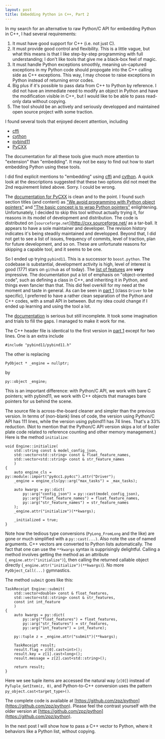```yaml
---
layout: post
title: Embedding Python in C++, Part 2
---
```


In my search for an alternative to raw Python/C API for embedding Python in C++, I had several requirements:

1. It must have good support for C++ (i.e. not just C).
2. It must provide good control and flexibility. This is a little vague, but what this means is that I like step-by-step programming with full understanding; I don't like tools that give me a black-box feel of magic.
3. It must handle Python exceptions smoothly, meaning un-captured exceptions in my Python code should propogate into the C++ calling side as C++ exceptions. This way, I may choose to raise exceptions in Python instead of returning error codes.
4. Big plus if it's possible to pass data from C++ to Python by reference. I did not have an immediate need to modify an object in Python and have the modification visible in C++, but I would like to be able to pass read-only data without copying.
5. The tool should be an actively and seriously developped and maintained open source project with some traction.

I found several tools that enjoyed decent attention, including

- [cffi](http://cffi.readthedocs.io/en/latest/)
- [cython](cython.org)
- [pybind11](https://github.com/pybind/pybind11)
- [PyCXX](cxx.sourceforge.net)

The documentation for all these tools give much more attention to "extension" than "embedding". It may not be easy to find out how to start embedding Python using these tools.

I did find explicit mentions to "embedding" using [cffi](http://cffi.readthedocs.io/en/latest/embedding.html) and [cython](https://github.com/cython/cython/wiki/EmbeddingCython). A quick look at the descriptions suggested that these two options did not meet the 2nd requirement listed above. Sorry. I could be wrong.

The [documentation for PyCXX](http://cxx.sourceforge.net/PyCXX-Python3.html) is clean and to the point. I found such section titles (and content) as ["We avoid programming with Python object pointers"](http://cxx.sourceforge.net/PyCXX-Python3.html#h2_no_pointers) and ["The basic concept is to wrap Python pointers"](http://cxx.sourceforge.net/PyCXX-Python3.html#h2_basic_concepts) enlightening. Unfortunately, I decided to skip this tool without actually trying it, for reasons in its model of development and distribution. The code is distributed on [`sourceforge.net`](http://cxx.sourceforge.net/ as a tar-ball. It appears to have a sole maintainer and developer. The revision history indicates it's being steadily maintained and developped. Beyond that, I did not get to see a list of issues, frequency of commits, level of traction, plan for future development, and so on. These are unfortunate reasons for skipping a capable tool, and it seems to be one.

So I ended up trying `pybind11`. This is a successor to `boost.python`. The codebase is substantial, development activity is high, level of interest is good (1771 stars on `github` as of today). The [list of features](https://github.com/pybind/pybind11) are **very** impressive. The documentation put a lot of emphasis on "object-oriented code", such as defining a class in C++, and inheriting it in Python, and things even fancier than that. This did feel overkill for my need at the moment and taste in general. As can be seen in [part 1](http://zpz.github.io/embedding-python-in-cpp-1/) (class `Driver` to be specific), I preferred to have a rather clean separation of the Python and C++ codes, with a small API in between. But my idea could change if I ended up learning and using the tool a lot.

The [documentation](http://pybind11.readthedocs.io/en/master/) is serious but still incomplete. It took some imagination and trials to fill the gaps. I managed to make it work for me.

The C++ header file is identical to the first version in [part 1](http://zpz.github.io/embedding-python-in-cpp-1/) except for two lines. One is an extra include

```
#include "pybind11/pybind11.h"
```

The other is replacing

```
PyObject * _engine = nullptr;
```

by

```
py::object _engine;
```

This is an important difference: with Python/C API, we work with bare C pointers; with pybind11, we work with C++ objects that manages bare pointers for us behind the scene.

The source file is across-the-board cleaner and simpler than the previous version. In terms of (non-blank) lines of code, the version using Python/C API has 111 lines, while the version using pybind11 has 74 lines. That's a 33% reduction. (Not to mention that the Python/C API version skips a lot of boiler plate code related to reference counting and other memory management.) Here is the method `initialize`:

```
void Engine::initialize(
    std::string const & model_config_json,
    std::vector<std::string> const & float_feature_names,
    std::vector<std::string> const & str_feature_names
    )
{
    auto engine_cls = py::module::import("py4cc1.py4cc").attr("Driver");
    _engine = engine_cls(py::arg("max_tasks") = _max_tasks);

    auto kwargs = py::dict(
        py::arg("config_json") = py::cast(model_config_json),
        py::arg("float_feature_names") = float_feature_names,
        py::arg("str_feature_names") = str_feature_names
    );
    _engine.attr("initialize")(**kwargs);

    _initialized = true;
}
```

Note how the tedious type conversions (`PyLong_FromLong` and the like) are gone or much simplified with a `py::cast(...)`. Also note the use of named arguments. C++ vectors are converted to Python lists automatically. The fact that one can use the `**kwargs` syntax is supprisingly delightful. Calling a method involves getting the method as an attribute (`_engine.attr("initialize")`), then calling the returned callable object directly (`_engine.attr("initialize")(**kwargs)`). No more `PyObject_Call(...)` gymnastics.

The method `submit` goes like this:

```
TaskReceipt Engine::submit(
    std::vector<double> const & float_features,
    std::vector<std::string> const & str_features,
    const int int_feature
    )
{
    auto kwargs = py::dict(
        py::arg("float_features") = float_features,
        py::arg("str_features") = str_features,
        py::arg("int_feature") = int_feature);

    py::tuple z = _engine.attr("submit")(**kwargs);

    TaskReceipt result;
    result.flag = z[0].cast<int>();
    result.key = z[1].cast<long>();
    result.message = z[2].cast<std::string>();

    return result;
}
```

Here we see tuple items are accessed the natural way (`z[0]`) instead of `PyTuple_GetItem(z, 0)`, and Python-to-C++ conversion uses the pattern `py_object.cast<target_type>()`.

The complete code is available at [https://github.com/zpz/python](https://github.com/zpz/python). Please feel the contrast yourself with the older version at [https://github.com/zpz/python](https://github.com/zpz/python).

In the next post I will show how to pass a C++ vector to Python, where it behaviors like a Python list, without copying.
